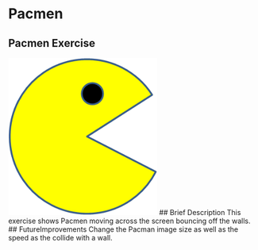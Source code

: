 # Pacmen
## Pacmen Exercise 
<img src= "./images/PacMan1.png" width='300'/>
## Brief Description
This exercise shows Pacmen moving across the screen bouncing off the walls.
## FutureImprovements
Change the Pacman image size as well as the speed as the collide with a wall.
